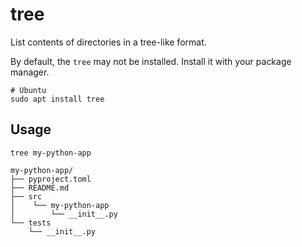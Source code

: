 # tree

List contents of directories in a tree-like format.

By default, the `tree` may not be installed. Install it with your package manager.

```shell
# Ubuntu
sudo apt install tree
```

## Usage

```shell
tree my-python-app
```

```
my-python-app/
├── pyproject.toml
├── README.md
├── src
│    └── my-python-app
│        └── __init__.py
└── tests
    └── __init__.py
```
